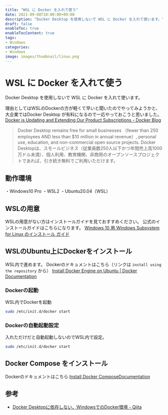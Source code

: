 ```yaml
---
title: "WSL に Docker を入れて使う"
date: 2021-09-08T10:00:00+09:00
description: "Docker Desktop を使用しないで WSL に Docker を入れて使います。"
draft: false
enableToc: true
enableTocContent: true
tags: 
- Windows
categories: 
- Windows
image: images/thumbnail/linux.png
---
```


# WSL に Docker を入れて使う
Docker Desktop を使用しないで WSL に Docker を入れて使います。

理由としてはWSLのDockerの方が軽くて早いと聞いたのでやってみようかと、大企業ではDocker Desktop が有料になるので一応やっておこうと思いました。
<a href="https://www.docker.com/blog/updating-product-subscriptions/" target="_blank" rel="nofollow noopener">Docker is Updating and Extending Our Product Subscriptions - Docker Blog</a>
> Docker Desktop remains free for small businesses （fewer than 250 employees AND less than $10 million in annual revenue）, personal use, education, and non-commercial open source projects.
> Docker Desktopは、スモールビジネス（従業員数250人以下かつ年間売上高1000万ドル未満）、個人利用、教育機関、非商用のオープンソースプロジェクトであれば、引き続き無料でご利用いただけます。

## 動作環境
・Windows10 Pro
・WSL2
・Ubuntu20.04（WSL）

## WSLの用意
WSLの用意がない方はインストールガイドを見ておすすめください。
公式のインストールガイドはこちらになります。
<a href="https://docs.microsoft.com/ja-jp/windows/wsl/install-win10" target="_blank" rel="nofollow noopener">Windows 10 用 Windows Subsystem for Linux のインストール ガイド</a>

## WSLのUbuntu上にDockerをインストール
WSL内で進めます。
Dockerのドキュメントはこちら（リンクは `install using the repository` から）
<a href="https://docs.docker.com/engine/install/ubuntu/#install-using-the-repository" target="_blank" rel="nofollow noopener">Install Docker Engine on Ubuntu | Docker Documentation</a>

### Dockerの起動
WSL内でDockerを起動
``` bash
sudo /etc/init.d/docker start
```

### Dockerの自動起動設定
入れただけだと自動起動しないのでWSL内で設定。
``` bash
sudo /etc/init.d/docker start
```

## Docker Compose をインストール
Dockerのドキュメントはこちら
<a href="https://docs.docker.com/compose/install/" target="_blank" rel="nofollow noopener">Install Docker ComposeDocumentation</a>

## 参考
* <a href="https://qiita.com/ohtsuka1317/items/617a865b8a9d4fb67989?utm_content=buffer73000&utm_medium=social&utm_source=twitter.com&utm_campaign=buffer" target="_blank" rel="nofollow noopener">Docker Desktopに依存しない、WindowsでのDocker環境 - Qiita</a>
